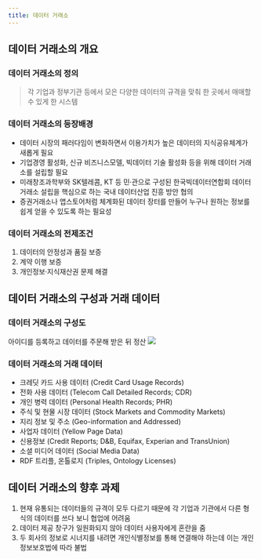 ```yaml
---
title: 데이터 거래소
---
```


## 데이터 거래소의 개요
### 데이터 거래소의 정의
> 각 기업과 정부기관 등에서 모은 다양한 데이터의 규격을 맞춰 한 곳에서 매매할 수 있게 한 시스템

### 데이터 거래소의 등장배경
* 데이터 시장의 패러다임이 변화하면서 이용가치가 높은 데이터의 지식공유체계가 새롭게 필요
* 기업경영 활성화, 신규 비즈니스모델, 빅데이터 기술 활성화 등을 위해 데이터 거래소를 설립할 필요
* 미래창조과학부와 SK텔레콤, KT 등 민·관으로 구성된 한국빅데이터연합회 데이터거래소 설립을 핵심으로 하는 국내 데이터산업 진흥 방안 협의
* 증권거래소나 앱스토어처럼 체계화된 데이터 장터를 만들어 누구나 원하는 정보를 쉽게 얻을 수 있도록 하는 필요성

### 데이터 거래소의 전제조건
1. 데이터의 안정성과 품질 보증
1. 계약 이행 보증
1. 개인정보·지식재산권 문제 해결

## 데이터 거래소의 구성과 거래 데이터
### 데이터 거래소의 구성도
아이디를 등록하고 데이터를 주문해 받은 뒤 정산
![](http://image.slidesharecdn.com/4-150420214107-conversion-gate02/95/-28-638.jpg?cb=1429566243)

### 데이터 거래소의 거래 데이터
* 크레딧 카드 사용 데이터 (Credit Card Usage Records)
* 전화 사용 데이터 (Telecom Call Detailed Records; CDR)
* 개인 병력 데이터 (Personal Health Records; PHR)
* 주식 및 현물 시장 데이터 (Stock Markets and Commodity Markets)
* 지리 정보 및 주소 (Geo-information and Addressed)
* 사업자 데이터 (Yellow Page Data)
* 신용정보 (Credit Reports; D&B, Equifax, Experian and TransUnion)
* 소셜 미디어 데이터 (Social Media Data)
* RDF 트리플, 온톨로지 (Triples, Ontology Licenses)

## 데이터 거래소의 향후 과제
1. 현재 유통되는 데이터들의 규격이 모두 다르기 때문에 각 기업과 기관에서 다른 형식의 데이터를 쓰다 보니 협업에 어려움
1. 데이터 제공 창구가 일원화되지 않아 데이터 사용자에게 혼란을 줌
1. 두 회사의 정보로 시너지를 내려면 개인식별정보를 통해 연결해야 하는데 이는 개인정보보호법에 따라 불법
